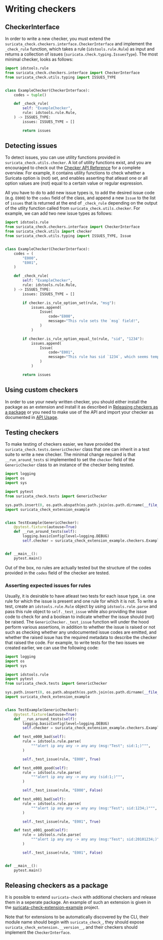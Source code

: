 # Writing checkers

## CheckerInterface

In order to write a new checker, you must extend the `suricata_check.checkers.interface.CheckerInterface` and implement the `_check_rule` function, which takes a rule (`idstools.rule.Rule`) as input and returns a collection of issues (`suricata.check.typing.IssuesType`). The most minimal checker, looks as follows:

```python
import idstools.rule
from suricata_check.checkers.interface import CheckerInterface
from suricata_check.utils.typing import ISSUES_TYPE


class ExampleChecker(CheckerInterface):
    codes = tuple()

    def _check_rule(
        self: "ExampleChecker",
        rule: idstools.rule.Rule,
    ) -> ISSUES_TYPE:
        issues: ISSUES_TYPE = []

        return issues
```

## Detecting issues

To detect issues, you can use utility functions provided in `suricata_check.utils.checker`. A lot of utility functions exist, and you are encouraged to check out the [Checker API Reference](./_build/html/_modules/suricata_check/utils/checker/index.html) for a complete overview. For example, it contains utility functions to check whether a Suricata option is (not) set, and enables asserting that atleast one or all option values are (not) equal to a certain value or regular expression.

All you have to do to add new issue types is, to add the desired issue code (e.g. `E000`) to the `codes` field of the class, and append a new `Issue` to the list of `issues` that is returned at the end of `_check_rule` depending on the output of the utlity function called from `suricata_check.utils.checker`. For example, we can add two new issue types as follows:

```python
import idstools.rule
from suricata_check.checkers.interface import CheckerInterface
from suricata_check.utils import checker
from suricata_check.utils.typing import ISSUES_TYPE, Issue


class ExampleChecker(CheckerInterface):
    codes = (
        "E000",
        "E001",
    )

    def _check_rule(
        self: "ExampleChecker",
        rule: idstools.rule.Rule,
    ) -> ISSUES_TYPE:
        issues: ISSUES_TYPE = []

        if checker.is_rule_option_set(rule, "msg"):
            issues.append(
                Issue(
                    code="E000",
                    message="This rule sets the `msg` field!",
                )
            )

        if checker.is_rule_option_equal_to(rule, "sid", "1234"):
            issues.append(
                Issue(
                    code="E001",
                    message="This rule has sid `1234`, which seems temporary.\nDo not forget to change it to an actual sid!",
                )
            )

        return issues
```

## Using custom checkers

In order to use your newly written checker, you should either install the package as an extension and install it as described in [Releasing checkers as a package](#releasing-checkers-as-a-package) or you need to make use of the API and import your checker as documented in [API Usage](./api_usage.md#selecting-checkers).

## Testing checkers

To make testing of checkers easier, we have provided the `suricata_check.tests.GenericChecker` class that one can inherit in a test suite to write a new checker. The minimal change required is that `__run_around_tests` si implemented to set the `checker` field of the `GenericChecker` class to an instance of the checker being tested.

```python
import logging
import os
import sys

import pytest
from suricata_check.tests import GenericChecker

sys.path.insert(0, os.path.abspath(os.path.join(os.path.dirname(__file__), "../..")))
import suricata_check_extension_example


class TestExample(GenericChecker):
    @pytest.fixture(autouse=True)
    def __run_around_tests(self):
        logging.basicConfig(level=logging.DEBUG)
        self.checker = suricata_check_extension_example.checkers.ExampleChecker()


def __main__():
    pytest.main()
```

Out of the box, no rules are actually tested but the structure of the codes provided in the `codes` field of the checker are tested.

### Asserting expected issues for rules

Usually, it is desirable to have atleast two tests for each issue type, i.e. one rule for which the issue is present and one rule for which it is not. To write a test, create an `idstools.rule.Rule` object by using `idstools.rule.parse` and pass this rule object to `self._test_issue` while also providing the issue code to check for and a boolean to indicate whether the issue should (not) be raised. The `GenericChecker._test_issue` function will under the hood perform various assertions, in addition to whether the issue is raised or not such as checking whether any undocumented issue codes are emitted, and whether the raised issue has the required metadata to describe the checker that raised the code. For example, to write tests for the two issues we created earlier, we can use the following code:

```python
import logging
import os
import sys

import idstools.rule
import pytest
from suricata_check.tests import GenericChecker

sys.path.insert(0, os.path.abspath(os.path.join(os.path.dirname(__file__), "../..")))
import suricata_check_extension_example


class TestExample(GenericChecker):
    @pytest.fixture(autouse=True)
    def __run_around_tests(self):
        logging.basicConfig(level=logging.DEBUG)
        self.checker = suricata_check_extension_example.checkers.ExampleChecker()

    def test_e000_bad(self):
        rule = idstools.rule.parse(
            """alert ip any any -> any any (msg:"Test"; sid:1;)""",
        )

        self._test_issue(rule, "E000", True)

    def test_e000_good(self):
        rule = idstools.rule.parse(
            """alert ip any any -> any any (sid:1;)""",
        )

        self._test_issue(rule, "E000", False)

    def test_e001_bad(self):
        rule = idstools.rule.parse(
            """alert ip any any -> any any (msg:"Test"; sid:1234;)""",
        )

        self._test_issue(rule, "E001", True)

    def test_e001_good(self):
        rule = idstools.rule.parse(
            """alert ip any any -> any any (msg:"Test"; sid:20101234;)""",
        )

        self._test_issue(rule, "E001", False)


def __main__():
    pytest.main()
```

## Releasing checkers as a package

It is possible to extend `suricata-check` with additional checkers and release them in a seperate package. An example of such an extension is given in the [suricata-check-extension-example](https://github.com/Koen1999/suricata-check-extension-example) project.

Note that for extensions to be automatically discovered by the CLI, their module name should begin with `suricata_check_`, they should expose `suricata_check_extension.__version__`, and their checkers should implement the `CheckerInterface`.
